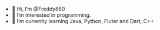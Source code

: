 - 👋 Hi, I’m @Freddy880
- 👀 I’m interested in programming.
- 🌱 I’m currently learning Java, Python, Fluter and Dart, C++

<!---
Freddy880/Freddy880 is a ✨ special ✨ repository because its `README.md` (this file) appears on your GitHub profile.
You can click the Preview link to take a look at your changes.
--->
